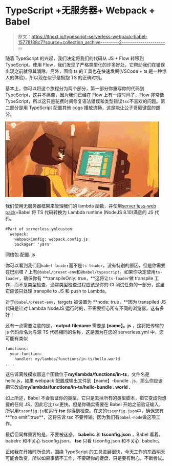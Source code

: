 # TypeScript +无服务器+ Webpack + Babel

> 原文：<https://itnext.io/typescript-serverless-webpack-babel-15778188c7?source=collection_archive---------2----------------------->

随着 TypeScript 的兴起，我们决定将我们的代码从 JS + Flow 转移到 TypeScript。使用 Flow，我们发现了严格类型化的许多好处，它帮助我们在错误出现之前就将其消除，另外，围绕 ts 的工具也在快速发展(VSCode + ts 是一种惊人的体验)，所以现在似乎是拥抱 TS 的正确时机。

基本上，你可以将这个旅程分为两个部分，第一部分你重写你的代码到 TypeScript，这并不痛苦，因为我们已经在 Flow 上有一段时间了，Flow 非常像 TypeScript，所以这只是花费时间修复语法错误和类型错误`tsc`不喜欢的问题。第二部分是用 TypeScript 配置其他 cogs 播放流畅，这是能让公子哥砸键盘的部分。

![](img/fb337d52c921dd76009b9139ac145f8f.png)

我们使用无服务器框架来管理我们的 lambda 函数，并使用[server less-web pack](https://www.npmjs.com/package/serverless-webpack)+Babel 将 TS 代码转换为 Lambda runtime (NodeJS 8.10)满意的 JS 代码。

```
#Part of serverless.ymlcustom:
  webpack:
    webpackConfig: webpack.config.js
    packager: 'yarn'
```

网络包.配置. js

你可以看到我们用`babel-loader`而不是`ts-loader`，没有特别的原因，但是你需要在巴别塔 7 上有`@babel/preset-env`和`@babel/typescript`。如果你决定使用`ts-loader`，确保你有 **transpileOnly: true，**这将让`ts-loader`做 transpile 工作，而不是类型检查，通常类型检查过程应该是你的 CI 测试任务的一部分，这里它应该只处理 transpile to JS 和 push to Lambda。

对于`@babel/preset-env`，targets 被设置为 **node: true，**因为 transpiled JS 代码是针对 Lambda NodeJS 运行时的，不需要担心所有不同的浏览器，这有多好！

还有一点需要注意的是， **output.filename** 需要是 **[name】。js** ，这将把传输的 js 代码命名为与源 TS 代码相同的名称，这是因为在您的 serverless.yml 中，您可能有类似

```
functions:
  your-function:
    handler: my/lambda/functions/in-ts/hello.world
....
```

这告诉离线模拟器这个函数位于**my/lambda/functions/in-ts**，文件名是 hello.js，如果 webpack 配置成输出文件到【name】-bundle . js，那么你应该把它改成**my/lambda/functions/in-ts/hello-bundle . world .**

如上所述，Babel 不会验证你的类型，它只是去掉所有的类型脚本，把它变成你想要的任何 JS，因此它比`tsc`更快。但是你确实需要在 Babel 开始之前验证输入，所以用`tsconfig.js`和运行 **tsc** 你得到检查。在您的`tsconfig.json`中，确保您有**“no emit”:true**，这将告诉 tsc 不要传输，因为我们有`babel-node`做这项工作。

最后但同样重要的是，不要被迷惑。 **babelrc** 和 **tsconfig.json** ，Babel 看着。babelrc 和不关心 tsconfig.json， **tsc** 只看 tsconfig.json 和不关心. babelrc。

正如我在开始时所说的，围绕 TypeScript 的工具进展很快，今天工作的东西明天可能会改变，所以如果事情不工作，不要砸你的键盘，只是要有耐心，不断尝试。